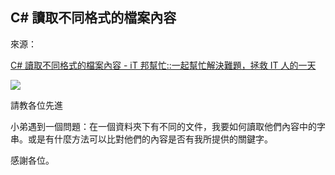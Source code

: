## C# 讀取不同格式的檔案內容

來源：

[C# 讀取不同格式的檔案內容 - iT 邦幫忙::一起幫忙解決難題，拯救 IT 人的一天](https://ithelp.ithome.com.tw/questions/10210856)

![](https://d1dwq032kyr03c.cloudfront.net/upload/images/20221108/201522755Xa19rvkly.png)

請教各位先進

小弟遇到一個問題：在一個資料夾下有不同的文件，我要如何讀取他們內容中的字串。或是有什麼方法可以比對他們的內容是否有我所提供的關鍵字。

感謝各位。

